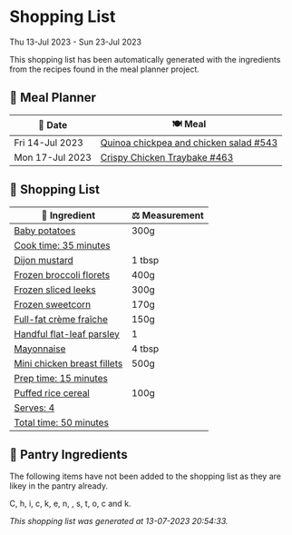 # Shopping List

Thu 13-Jul 2023 - Sun 23-Jul 2023

This shopping list has been automatically generated with the ingredients from the recipes found in the meal planner project.

## 📅 Meal Planner

|📅 Date| 🍽️ Meal|
|----|----|
|Fri 14-Jul 2023|[Quinoa chickpea and chicken salad #543](https://github.com/jcallaghan/The-Cookbook/issues/543)|
|Mon 17-Jul 2023|[Crispy Chicken Traybake #463](https://github.com/jcallaghan/The-Cookbook/issues/463)|

## 🛒 Shopping List

| 🍌 Ingredient| ⚖️ Measurement|
|----------|-----------|
|[Baby potatoes](https://www.sainsburys.co.uk/gol-ui/SearchResults/Baby%20potatoes)|300g|
|[Cook time: 35 minutes](https://www.sainsburys.co.uk/gol-ui/SearchResults/Cook%20time:%2035%20minutes)||
|[Dijon mustard](https://www.sainsburys.co.uk/gol-ui/SearchResults/Dijon%20mustard)|1 tbsp|
|[Frozen broccoli florets](https://www.sainsburys.co.uk/gol-ui/SearchResults/Frozen%20broccoli%20florets)|400g|
|[Frozen sliced leeks](https://www.sainsburys.co.uk/gol-ui/SearchResults/Frozen%20sliced%20leeks)|300g|
|[Frozen sweetcorn](https://www.sainsburys.co.uk/gol-ui/SearchResults/Frozen%20sweetcorn)|170g|
|[Full-fat crème fraîche](https://www.sainsburys.co.uk/gol-ui/SearchResults/Full-fat%20crème%20fraîche)|150g|
|[Handful flat-leaf parsley](https://www.sainsburys.co.uk/gol-ui/SearchResults/Handful%20flat-leaf%20parsley)|1|
|[Mayonnaise](https://www.sainsburys.co.uk/gol-ui/SearchResults/Mayonnaise)|4 tbsp|
|[Mini chicken breast fillets](https://www.sainsburys.co.uk/gol-ui/SearchResults/Mini%20chicken%20breast%20fillets)|500g|
|[Prep time: 15 minutes](https://www.sainsburys.co.uk/gol-ui/SearchResults/Prep%20time:%2015%20minutes)||
|[Puffed rice cereal](https://www.sainsburys.co.uk/gol-ui/SearchResults/Puffed%20rice%20cereal)|100g|
|[Serves: 4](https://www.sainsburys.co.uk/gol-ui/SearchResults/Serves:%204)||
|[Total time: 50 minutes](https://www.sainsburys.co.uk/gol-ui/SearchResults/Total%20time:%2050%20minutes)||

## 🏪 Pantry Ingredients

The following items have not been added to the shopping list as they are likey in the pantry already.

C, h, i, c, k, e, n,  , s, t, o, c and k.


_This shopping list was generated at 13-07-2023 20:54:33._